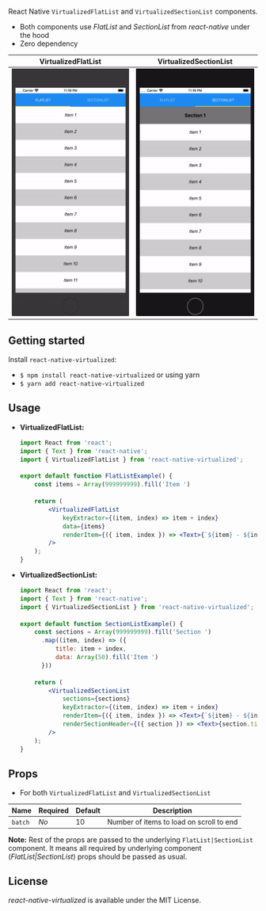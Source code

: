 React Native `VirtualizedFlatList` and `VirtualizedSectionList` components.
- Both components use *FlatList* and *SectionList* from *react-native* under the hood
- Zero dependency


| VirtualizedFlatList | VirtualizedSectionList |
| - | - |
| <img src="./docs/flatlist.gif" height="500px" width="auto"/> | <img src="./docs/sectionlist.gif" height="500px" width="auto"/> |

## Getting started

Install `react-native-virtualized`:
- `$ npm install react-native-virtualized`
or using yarn
- `$ yarn add react-native-virtualized`

## Usage

- **VirtualizedFlatList:**
  ```jsx
  import React from 'react';
  import { Text } from 'react-native';
  import { VirtualizedFlatList } from 'react-native-virtualized';

  export default function FlatListExample() {
      const items = Array(999999999).fill('Item ')

      return (
          <VirtualizedFlatList
              keyExtractor={(item, index) => item + index}
              data={items}
              renderItem={({ item, index }) => <Text>{`${item} - ${index}`}</Text>}
          />
      );
  }
  ```

- **VirtualizedSectionList:**
  ```jsx
  import React from 'react';
  import { Text } from 'react-native';
  import { VirtualizedSectionList } from 'react-native-virtualized';

  export default function SectionListExample() {
      const sections = Array(999999999).fill('Section ')
        .map((item, index) => ({
            title: item + index,
            data: Array(50).fill('Item ')
        }))

      return (
          <VirtualizedSectionList
              sections={sections}
              keyExtractor={(item, index) => item + index}
              renderItem={({ item, index }) => <Text>{`${item} - ${index}`}</Text>}
              renderSectionHeader={({ section }) => <Text>{section.title}</Text>}
          />
      );
  }
  ```

## Props

- For both `VirtualizedFlatList` and `VirtualizedSectionList`

| Name | Required | Default | Description |
| - | - | - | - |
| `batch` | *No* | 10 | Number of items to load on scroll to end |

**Note:** Rest of the props are passed to the underlying `FlatList|SectionList` component. It means all required by underlying component (*FlatList|SectionList*) props should be passed as usual.


## License

*react-native-virtualized* is available under the MIT License.
